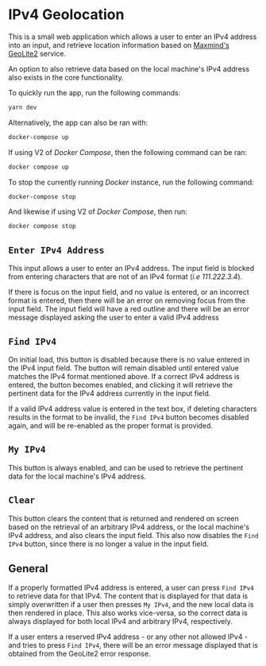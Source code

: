 # IPv4 Geolocation

This is a small web application which allows a user to enter an IPv4 address into an input, and retrieve location information based on [Maxmind's GeoLite2](https://dev.maxmind.com/geoip/geolite2-free-geolocation-data) service.

An option to also retrieve data based on the local machine's IPv4 address also exists in the core functionality.

To quickly run the app, run the following commands:

```bash
yarn dev
```

Alternatively, the app can also be ran with:

```bash
docker-compose up
```

If using V2 of _Docker Compose_, then the following command can be ran:

```bash
docker compose up
```

To stop the currently running _Docker_ instance, run the following command:

```bash
docker-compose stop
```

And likewise if using V2 of _Docker Compose_, then run:

```bash
docker compose stop
```

## `Enter IPv4 Address`

This input allows a user to enter an IPv4 address. The input field is blocked from entering characters that are not of an IPv4 format (_i.e 111.222.3.4_).

If there is focus on the input field, and no value is entered, or an incorrect format is entered, then there will be an error on removing focus from the input field. The input field will have a red outline and there will be an error message displayed asking the user to enter a valid IPv4 address

## `Find IPv4`

On initial load, this button is disabled because there is no value entered in the IPv4 input field. The button will remain disabled until entered value matches the IPv4 format mentioned above. If a correct IPv4 address is entered, the button becomes enabled, and clicking it will retrieve the pertinent data for the IPv4 address currently in the input field.

If a valid IPv4 address value is entered in the text box, if deleting characters results in the format to be invalid, the `Find IPv4` button becomes disabled again, and will be re-enabled as the proper format is provided.

## `My IPv4`

This button is always enabled, and can be used to retrieve the pertinent data for the local machine's IPv4 address.

## `Clear`

This button clears the content that is returned and rendered on screen based on the retrieval of an arbitrary IPv4 address, or the local machine's IPv4 address, and also clears the input field. This also now disables the `Find IPv4` button, since there is no longer a value in the input field.

## General

If a properly formatted IPv4 address is entered, a user can press `Find IPv4` to retrieve data for that IPv4. The content that is displayed for that data is simply overwritten if a user then presses `My IPv4`, and the new local data is then rendered in place. This also works vice-versa, so the correct data is always displayed for both local IPv4 and arbitrary IPv4, respectively.

If a user enters a reserved IPv4 address - or any other not allowed IPv4 - and tries to press `Find IPv4`, there will be an error message displayed that is obtained from the GeoLite2 error response.
